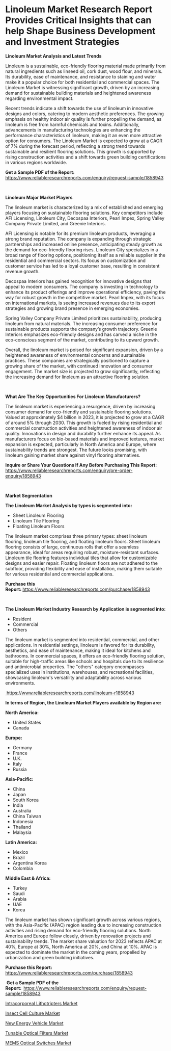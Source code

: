 <p><h1>Linoleum Market Research Report Provides Critical Insights that can help Shape Business Development and Investment Strategies</h1></p><p><strong>Linoleum Market Analysis and Latest Trends</strong></p>
<p><p>Linoleum is a sustainable, eco-friendly flooring material made primarily from natural ingredients such as linseed oil, cork dust, wood flour, and minerals. Its durability, ease of maintenance, and resistance to staining and water make it a popular choice for both residential and commercial spaces. The Linoleum Market is witnessing significant growth, driven by an increasing demand for sustainable building materials and heightened awareness regarding environmental impact. </p><p>Recent trends indicate a shift towards the use of linoleum in innovative designs and colors, catering to modern aesthetic preferences. The growing emphasis on healthy indoor air quality is further propelling the demand, as linoleum is free from harmful chemicals and toxins. Additionally, advancements in manufacturing technologies are enhancing the performance characteristics of linoleum, making it an even more attractive option for consumers. The Linoleum Market is expected to grow at a CAGR of 7% during the forecast period, reflecting a strong trend towards sustainable and resilient flooring solutions. This growth is supported by rising construction activities and a shift towards green building certifications in various regions worldwide.</p></p>
<p><strong>Get a Sample PDF of the Report:&nbsp;</strong> <a href="https://www.reliableresearchreports.com/enquiry/request-sample/1858943?utm_campaign=10&utm_medium=2&utm_source=Github&utm_content=ia&utm_term=11112024&utm_id=linoleum">https://www.reliableresearchreports.com/enquiry/request-sample/1858943</a></p>
<p>&nbsp;</p>
<p><strong>Linoleum Major Market Players</strong></p>
<p><p>The linoleum market is characterized by a mix of established and emerging players focusing on sustainable flooring solutions. Key competitors include AFI Licensing, Linoleum City, Decospaa Interiors, Pearl Impex, Spring Valley Company Private Limited, and Greenie Interiors.</p><p>AFI Licensing is notable for its premium linoleum products, leveraging a strong brand reputation. The company is expanding through strategic partnerships and increased online presence, anticipating steady growth as the demand for eco-friendly flooring rises. Linoleum City specializes in a broad range of flooring options, positioning itself as a reliable supplier in the residential and commercial sectors. Its focus on customization and customer service has led to a loyal customer base, resulting in consistent revenue growth.</p><p>Decospaa Interiors has gained recognition for innovative designs that appeal to modern consumers. The company is investing in technology to enhance its product offerings and improve operational efficiency, paving the way for robust growth in the competitive market. Pearl Impex, with its focus on international markets, is seeing increased revenues due to its export strategies and growing brand presence in emerging economies.</p><p>Spring Valley Company Private Limited prioritizes sustainability, producing linoleum from natural materials. The increasing consumer preference for sustainable products supports the company’s growth trajectory. Greenie Interiors emphasizes eco-friendly designs and has carved a niche in the eco-conscious segment of the market, contributing to its upward growth.</p><p>Overall, the linoleum market is poised for significant expansion, driven by a heightened awareness of environmental concerns and sustainable practices. These companies are strategically positioned to capture a growing share of the market, with continued innovation and consumer engagement. The market size is projected to grow significantly, reflecting the increasing demand for linoleum as an attractive flooring solution.</p></p>
<p>&nbsp;</p>
<p><strong>What Are The Key Opportunities For Linoleum Manufacturers?</strong></p>
<p><p>The linoleum market is experiencing a resurgence, driven by increasing consumer demand for eco-friendly and sustainable flooring solutions. Valued at approximately $4 billion in 2023, it is projected to grow at a CAGR of around 5% through 2030. This growth is fueled by rising residential and commercial construction activities and heightened awareness of indoor air quality. Innovations in design and durability further enhance its appeal. As manufacturers focus on bio-based materials and improved textures, market expansion is expected, particularly in North America and Europe, where sustainability trends are strongest. The future looks promising, with linoleum gaining market share against vinyl flooring alternatives.</p></p>
<p><strong>Inquire or Share Your Questions If Any Before Purchasing This Report:</strong> <a href="https://www.reliableresearchreports.com/enquiry/pre-order-enquiry/1858943?utm_campaign=10&utm_medium=2&utm_source=Github&utm_content=ia&utm_term=11112024&utm_id=linoleum">https://www.reliableresearchreports.com/enquiry/pre-order-enquiry/1858943</a></p>
<p>&nbsp;</p>
<p><strong>Market Segmentation</strong></p>
<p><strong>The Linoleum Market Analysis by types is segmented into:</strong></p>
<p><ul><li>Sheet Linoleum Flooring</li><li>Linoleum Tile Flooring</li><li>Floating Linoleum Floors</li></ul></p>
<p><p>The linoleum market comprises three primary types: sheet linoleum flooring, linoleum tile flooring, and floating linoleum floors. Sheet linoleum flooring consists of large, continuous rolls that offer a seamless appearance, ideal for areas requiring robust, moisture-resistant surfaces. Linoleum tile flooring features individual tiles that allow for customizable designs and easier repair. Floating linoleum floors are not adhered to the subfloor, providing flexibility and ease of installation, making them suitable for various residential and commercial applications.</p></p>
<p><strong>Purchase this Report:&nbsp;</strong><a href="https://www.reliableresearchreports.com/purchase/1858943?utm_campaign=10&utm_medium=2&utm_source=Github&utm_content=ia&utm_term=11112024&utm_id=linoleum">https://www.reliableresearchreports.com/purchase/1858943</a></p>
<p>&nbsp;</p>
<p><strong>The Linoleum Market Industry Research by Application is segmented into:</strong></p>
<p><ul><li>Resident</li><li>Commercial</li><li>Others</li></ul></p>
<p><p>The linoleum market is segmented into residential, commercial, and other applications. In residential settings, linoleum is favored for its durability, aesthetics, and ease of maintenance, making it ideal for kitchens and bathrooms. In commercial spaces, it offers an eco-friendly flooring solution, suitable for high-traffic areas like schools and hospitals due to its resilience and antimicrobial properties. The "others" category encompasses specialized uses in institutions, warehouses, and recreational facilities, showcasing linoleum's versatility and adaptability across various environments.</p></p>
<p><a href="https://www.reliableresearchreports.com/linoleum-r1858943?utm_campaign=10&utm_medium=2&utm_source=Github&utm_content=ia&utm_term=11112024&utm_id=linoleum">&nbsp;https://www.reliableresearchreports.com/linoleum-r1858943</a></p>
<p><strong>In terms of Region, the Linoleum Market Players available by Region are:</strong></p>
<p>
    <p> <strong> North America: </strong>
        <ul>
            <li>United States</li>
            <li>Canada</li>
        </ul>
        </p> 
    <p> <strong> Europe: </strong>
        <ul>
            <li>Germany</li>
            <li>France</li>
            <li>U.K.</li>
            <li>Italy</li>
            <li>Russia</li>
        </ul>
        </p> 
    <p> <strong> Asia-Pacific: </strong>
        <ul>
            <li>China</li>
            <li>Japan</li>
            <li>South Korea</li>
            <li>India</li>
            <li>Australia</li>
            <li>China Taiwan</li>
            <li>Indonesia</li>
            <li>Thailand</li>
            <li>Malaysia</li>
        </ul>
        </p> 
    <p> <strong> Latin America: </strong>
        <ul>
            <li>Mexico</li>
            <li>Brazil</li>
            <li>Argentina Korea</li>
            <li>Colombia</li>
        </ul>
        </p> 
    <p> <strong> Middle East & Africa: </strong>
        <ul>
            <li>Turkey</li>
            <li>Saudi</li>
            <li>Arabia</li>
            <li>UAE</li>
            <li>Korea</li>
        </ul>
    </p>
    </p>
<p><p>The linoleum market has shown significant growth across various regions, with the Asia-Pacific (APAC) region leading due to increasing construction activities and rising demand for eco-friendly flooring solutions. North America and Europe follow closely, driven by renovation projects and sustainability trends. The market share valuation for 2023 reflects APAC at 40%, Europe at 30%, North America at 20%, and China at 10%. APAC is expected to dominate the market in the coming years, propelled by urbanization and green building initiatives.</p></p>
<p><strong>Purchase this Report: </strong><a href="https://www.reliableresearchreports.com/purchase/1858943?utm_campaign=10&utm_medium=2&utm_source=Github&utm_content=ia&utm_term=11112024&utm_id=linoleum">https://www.reliableresearchreports.com/purchase/1858943</a></p>
<p>&nbsp;<strong>Get a Sample PDF of the Report:&nbsp;&nbsp;</strong><a href="https://www.reliableresearchreports.com/enquiry/request-sample/1858943?utm_campaign=10&utm_medium=2&utm_source=Github&utm_content=ia&utm_term=11112024&utm_id=linoleum">https://www.reliableresearchreports.com/enquiry/request-sample/1858943</a></p>
<p><strong></strong></p>
<p><p><a href="https://issuu.com/reportprime-2/docs/intracorporeal-lithotripters-market_4ae819f6403b65?utm_campaign=10&utm_medium=2&utm_source=Github&utm_content=ia&utm_term=11112024&utm_id=linoleum">Intracorporeal Lithotripters Market</a></p><p><a href="https://github.com/WashimHussain441/Market-Research-Report-List-1/blob/main/insect-cell-culture-market.md?utm_campaign=10&utm_medium=2&utm_source=Github&utm_content=ia&utm_term=11112024&utm_id=linoleum">Insect Cell Culture Market</a></p><p><a href="https://github.com/Annahawkins697/Market-Research-Report-List-1/blob/main/new-energy-vehicle-market.md?utm_campaign=10&utm_medium=2&utm_source=Github&utm_content=ia&utm_term=11112024&utm_id=linoleum">New Energy Vehicle Market</a></p><p><a href="https://www.linkedin.com/pulse/tunable-optical-filters-market-penetration-strategies-untapped-l2jtc?utm_campaign=10&utm_medium=2&utm_source=Github&utm_content=ia&utm_term=11112024&utm_id=linoleum">Tunable Optical Filters Market</a></p><p><a href="https://www.linkedin.com/pulse/unlocking-growth-potential-strategic-analysis-mems-optical-switches-7lq9c?utm_campaign=10&utm_medium=2&utm_source=Github&utm_content=ia&utm_term=11112024&utm_id=linoleum">MEMS Optical Switches Market</a></p></p>